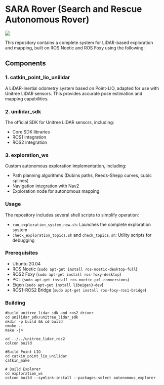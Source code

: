 # SARA Rover (Search and Rescue Autonomous Rover)

![](https://github.com/NotChelia/SARA-Rover/blob/master/demo.gif)

This repository contains a complete system for LiDAR-based exploration and mapping, built on ROS Noetic and ROS Foxy using the following:
## Components

### 1. catkin_point_lio_unilidar
A LiDAR-inertial odometry system based on Point-LIO, adapted for use with Unitree LiDAR sensors. This provides accurate pose estimation and mapping capabilities.

### 2. unilidar_sdk
The official SDK for Unitree LiDAR sensors, including:
- Core SDK libraries
- ROS1 integration
- ROS2 integration

### 3. exploration_ws
Custom autonomous exploration implementation, including:
- Path planning algorithms (Dubins paths, Reeds-Shepp curves, cubic splines)
- Navigation integration with Nav2
- Exploration node for autonomous mapping

### Usage

The repository includes several shell scripts to simplify operation:
- `run_exploration_system_new.sh`: Launches the complete exploration system
- `check_exploration_topics.sh` and `check_topics.sh`: Utility scripts for debugging

### Prerequisites
- Ubuntu 20.04
- ROS Noetic (```sudo apt-get install ros-noetic-desktop-full```)
- ROS2 Foxy (```sudo apt-get install ros-foxy-desktop```)
- PCL (```sudo apt-get install ros-noetic-pcl-conversions```)
- Eigen (```sudo apt-get install libeigen3-dev```)
- ROS1-ROS2 Bridge (```sudo apt-get install ros-foxy-ros1-bridge```)

### Building
```
#build unitree lidar sdk and ros2 driver
cd unilidar_sdk/unitree_lidar_sdk
mkdir -p build && cd build
cmake ..
make -j4

cd ../../unitree_lidar_ros2
colcon build
```
```
#Build Point LIO
cd catkin_point_lio_unilidar
catkin_make
```
```
# Build Explorer
cd exploration_ws
colcon build --symlink-install --packages-select autonomous_explorer
```

